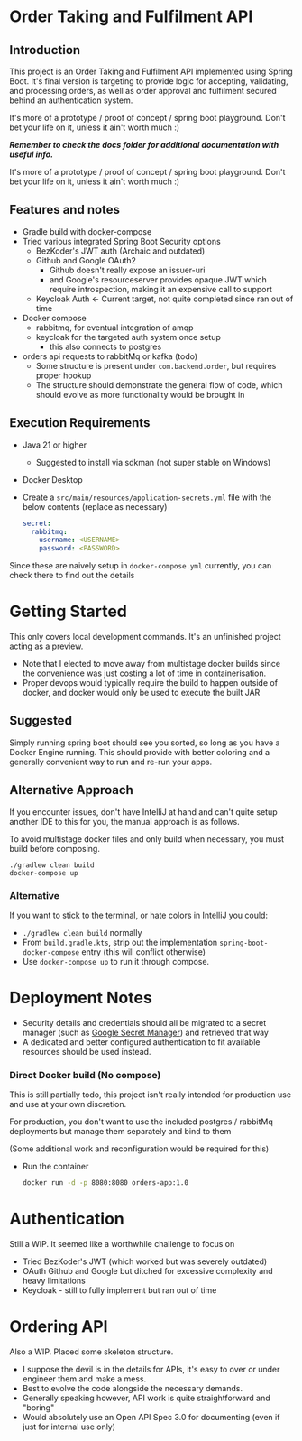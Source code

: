 # Order Taking and Fulfilment API

## Introduction

This project is an Order Taking and Fulfilment API implemented using Spring Boot. It's final version is targeting to provide logic for accepting, validating, and processing orders, as well as order approval and fulfilment secured behind an authentication system.

It's more of a prototype / proof of concept / spring boot playground.  Don't bet your life on it, unless it ain't worth much :)

**_Remember to check the docs folder for additional documentation with useful info._**

It's more of a prototype / proof of concept / spring boot playground.  Don't bet your life on it, unless it ain't worth much :)

## Features and notes

- Gradle build with docker-compose
- Tried various integrated Spring Boot Security options
  - BezKoder's JWT auth (Archaic and outdated)
  - Github and Google OAuth2
    - Github doesn't really expose an issuer-uri 
    - and Google's resourceserver provides opaque JWT which require introspection, making it an expensive call to support
  - Keycloak Auth <- Current target, not quite completed since ran out of time
- Docker compose
  - rabbitmq, for eventual integration of amqp
  - keycloak for the targeted auth system once setup
    - this also connects to postgres
- orders api requests to rabbitMq or kafka (todo)
  - Some structure is present under `com.backend.order`, but requires proper hookup
  - The structure should demonstrate the general flow of code, which should evolve as more functionality would be brought in

## Execution Requirements

- Java 21 or higher
  - Suggested to install via sdkman (not super stable on Windows)
- Docker Desktop
- Create a `src/main/resources/application-secrets.yml` file with the below contents (replace as necessary)

  ```yml
  secret:
    rabbitmq:
      username: <USERNAME>
      password: <PASSWORD>
  ```
  
Since these are naively setup in `docker-compose.yml` currently, you can check there to find out the details

# Getting Started

This only covers local development commands.  It's an unfinished project acting as a preview.

- Note that I elected to move away from multistage docker builds since the convenience was just costing a lot of time in containerisation.
- Proper devops would typically require the build to happen outside of docker, and docker would only be used to execute the built JAR

## Suggested

Simply running spring boot should see you sorted, so long as you have a Docker Engine running.  This should provide with better coloring and a generally convenient way to run and re-run your apps.


## Alternative Approach

If you encounter issues, don't have IntelliJ at hand and can't quite setup another IDE to this for you, the manual approach is as follows.

To avoid multistage docker files and only build when necessary, you must build before composing.

  ```shell
  ./gradlew clean build
  docker-compose up
  ``` 

### Alternative

If you want to stick to the terminal, or hate colors in IntelliJ you could:

- `./gradlew clean build` normally
- From `build.gradle.kts`, strip out the implementation `spring-boot-docker-compose` entry (this will conflict otherwise)
- Use `docker-compose up` to run it through compose.

# Deployment Notes

- Security details and credentials should all be migrated to a secret manager (such as [Google Secret Manager](https://cloud.google.com/secret-manager/docs/configuring-secret-manager)) and retrieved that way
- A dedicated and better configured authentication to fit available resources should be used instead.

### Direct Docker build (No compose)

This is still partially todo, this project isn't really intended for production use and use at your own discretion.

For production, you don't want to use the included postgres / rabbitMq deployments but manage them separately and bind to them

(Some additional work and reconfiguration would be required for this)

- Run the container
    ```sh
    docker run -d -p 8080:8080 orders-app:1.0
    ```
  
# Authentication

Still a WIP.  It seemed like a worthwhile challenge to focus on

- Tried BezKoder's JWT (which worked but was severely outdated)
- OAuth Github and Google but ditched for excessive complexity and heavy limitations
- Keycloak - still to fully implement but ran out of time

# Ordering API

Also a WIP.  Placed some skeleton structure.

- I suppose the devil is in the details for APIs, it's easy to over or under engineer them and make a mess.
- Best to evolve the code alongside the necessary demands.
- Generally speaking however, API work is quite straightforward and "boring"
- Would absolutely use an Open API Spec 3.0 for documenting (even if just for internal use only)